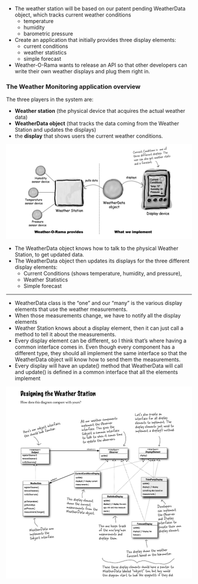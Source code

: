 - The weather station will be based on our patent pending
  WeatherData object, which tracks current weather conditions
  -  temperature
  - humidity
  - barometric pressure
- Create an application that initially provides three
  display elements: 
  - current conditions
  - weather statistics 
  - simple forecast
- Weather-O-Rama wants to release an API so that other developers can
  write their own weather displays and plug them right in.

### The Weather Monitoring application overview
The three players in the system are: 
- **Weather station** (the physical device that
acquires the actual weather data)
- **WeatherData object** (that tracks the data coming
from the Weather Station and updates the displays) 
- the **display** that shows users
the current weather conditions.

![WeatherORama.png](../../resources/chapter_2_observerpattern/WeatherORama.png)

- The WeatherData object knows how to talk to the physical Weather Station, to get
updated data. 
- The WeatherData object then updates its displays for the three different
display elements: 
  - Current Conditions (shows temperature, humidity, and pressure), 
  - Weather Statistics
  - Simple forecast

------------------------------------------------------------------------------------------------------------

- WeatherData class is the “one” and our “many” is the various display elements that use the weather
measurements.
- When those measurements change, we have to notify all the display elements
- Weather Station knows about a display element, then it can
  just call a method to tell it about the measurements.
- Every display element can be different, so I think that’s
  where having a common interface comes in. Even though every component has a
  different type, they should all implement the same interface so that the WeatherData
  object will know how to send them the measurements.
- Every display will have an update() method that WeatherData will call and 
update() is defined in a common interface that all the elements implement


![Designing the Weather Station.png](../../resources/chapter_2_observerpattern/Designing%20the%20Weather%20Station.png)